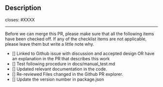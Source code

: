 ## Description

closes: #XXXX

---

Before we can merge this PR, please make sure that all the following items have been checked off. If any of the checklist items are not applicable, please leave them but write a little note why.

- [] Linked to Github issue with discussion and accepted design OR have an explanation in the PR that describes this work
- [] Test following procedure in docs/manual_test.md
- [] Updated relevant documentation in the code.
- [] Re-reviewed Files changed in the Github PR explorer.
- [] Update the version number in package.json
